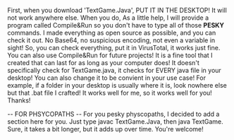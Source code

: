 First, when you download 'TextGame.Java', PUT IT IN THE DESKTOP! It will not work anywhere else. When you do, As a little help, I will provide a program called Compile&Run
so you don't have to type all of those **PESKY** commands. I made everything as open source as possible, and you can check it out. No Base64,
no suspicious encoding, not even a variable in sight! So, you can check everything, put it in VirusTotal, it works just fine. You can also use Compile&Run for future projects!
It is a fine tool that I created that can last for as long as your computer does! It doesn't specifically check for TextGame.java, it checks for EVERY java file in your desktop!
 You can also change it to be convient in your use case! For example, if a folder in your desktop is usually where it is, look nowhere else but that .bat file I crafted!
It works well for me, so it works well for you! Thanks!

-- FOR PHSYCOPATHS --
For you pesky physcopaths, I decided to add a section here for you.
Just type javac TextGame.Java, then java TextGame. Sure, it takes a bit longer, but it adds up over time. You're welcome!
